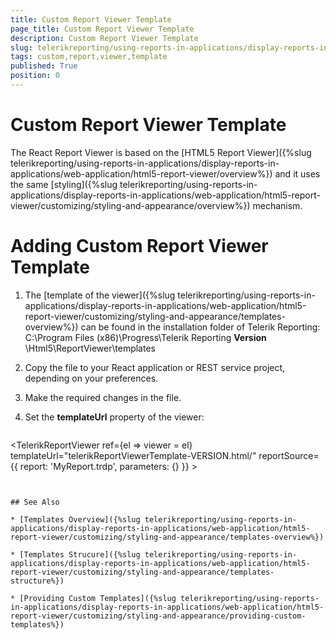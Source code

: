 ```yaml
---
title: Custom Report Viewer Template
page_title: Custom Report Viewer Template 
description: Custom Report Viewer Template
slug: telerikreporting/using-reports-in-applications/display-reports-in-applications/web-application/react-report-viewer/customizing/custom-report-viewer-template
tags: custom,report,viewer,template
published: True
position: 0
---
```


# Custom Report Viewer Template
The React Report Viewer is based on the [HTML5 Report Viewer]({%slug telerikreporting/using-reports-in-applications/display-reports-in-applications/web-application/html5-report-viewer/overview%}) and it uses the same [styling]({%slug telerikreporting/using-reports-in-applications/display-reports-in-applications/web-application/html5-report-viewer/customizing/styling-and-appearance/overview%}) mechanism.

# Adding Custom Report Viewer Template

1. The [template of the viewer]({%slug telerikreporting/using-reports-in-applications/display-reports-in-applications/web-application/html5-report-viewer/customizing/styling-and-appearance/templates-overview%}) can be found in the installation folder of Telerik Reporting:
C:\Program Files (x86)\Progress\Telerik Reporting **Version** \Html5\ReportViewer\templates

1. Copy the file to your React application or REST service project, depending on your preferences.

1. Make the required changes in the file.

1. Set the **templateUrl** property of the viewer:

   ````js
<TelerikReportViewer
        ref={el => viewer = el}     
        templateUrl="telerikReportViewerTemplate-VERSION.html/"
        reportSource={{
          report: 'MyReport.trdp',
          parameters: {}
        }}
        >
````


## See Also

* [Templates Overview]({%slug telerikreporting/using-reports-in-applications/display-reports-in-applications/web-application/html5-report-viewer/customizing/styling-and-appearance/templates-overview%})

* [Templates Strucure]({%slug telerikreporting/using-reports-in-applications/display-reports-in-applications/web-application/html5-report-viewer/customizing/styling-and-appearance/templates-structure%})

* [Providing Custom Templates]({%slug telerikreporting/using-reports-in-applications/display-reports-in-applications/web-application/html5-report-viewer/customizing/styling-and-appearance/providing-custom-templates%})
